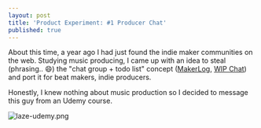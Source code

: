 ```yaml
---
layout: post
title: 'Product Experiment: #1 Producer Chat'
published: true
---
```



About this time, a year ago I had just found the indie maker communities on the web. Studying music producing,
I came up with an idea to steal (phrasing.. 😄) the "chat group + todo list" concept ([MakerLog](https://getmakerlog.com), [WIP Chat](https://wip.chat/))
and port it for beat makers, indie producers. 

Honestly, I knew nothing about music production so I decided to message this guy from an Udemy course.

![laze-udemy.png]({{site.url}}/2019-10-14-producer-chat/laze-udemy.png)
